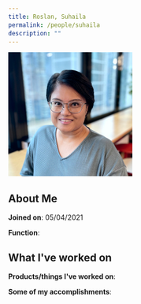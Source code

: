 ```yaml
---
title: Roslan, Suhaila
permalink: /people/suhaila
description: ""
---
```


<img src="/images/headshots/suhaila.jpg" title="Roslan, Suhaila" alt="Roslan, Suhaila" style="width:50%;margin-left:0">

## About Me

**Joined on**: 05/04/2021

**Function**: 

## What I've worked on

**Products/things I've worked on**:


**Some of my accomplishments**:

